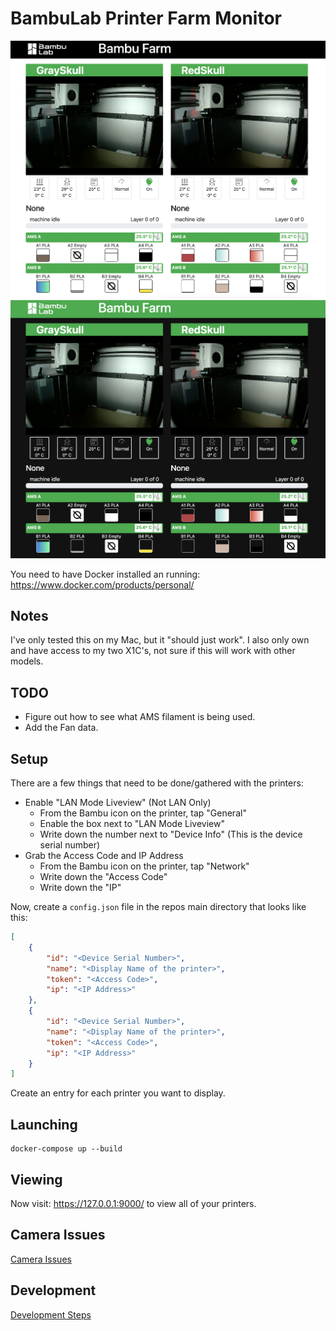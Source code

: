 # BambuLab Printer Farm Monitor

![Screenshot Light](docs/shot.png?raw=true "Screenshot Light Mode")
![Screenshot Dark](docs/shot-dark.png?raw=true "Screenshot Dark Mode")


You need to have Docker installed an running: https://www.docker.com/products/personal/

## Notes

I've only tested this on my Mac, but it "should just work".
I also only own and have access to my two X1C's, not sure if this will work with other models.

## TODO

* Figure out how to see what AMS filament is being used.
* Add the Fan data.

## Setup

There are a few things that need to be done/gathered with the printers:

* Enable "LAN Mode Liveview" (Not LAN Only)
  * From the Bambu icon on the printer, tap "General"
  * Enable the box next to "LAN Mode Liveview"
  * Write down the number next to "Device Info" (This is the device serial number)
* Grab the Access Code and IP Address
  * From the Bambu icon on the printer, tap "Network"
  * Write down the "Access Code"
  * Write down the "IP"

Now, create a `config.json` file in the repos main directory that looks like this:

```json
[
    {
        "id": "<Device Serial Number>",
        "name": "<Display Name of the printer>",
        "token": "<Access Code>",
        "ip": "<IP Address>"
    },
    {
        "id": "<Device Serial Number>",
        "name": "<Display Name of the printer>",
        "token": "<Access Code>",
        "ip": "<IP Address>"
    }
]
```

Create an entry for each printer you want to display.

## Launching

    docker-compose up --build

## Viewing

Now visit: https://127.0.0.1:9000/ to view all of your printers.

## Camera Issues

[Camera Issues](docs/CAMERA.md)

## Development

[Development Steps](docs/DEVELOP.md)
